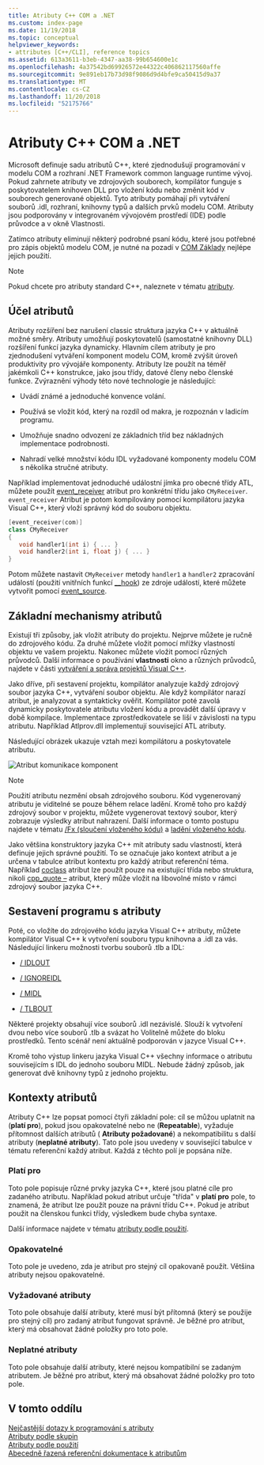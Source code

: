 ```yaml
---
title: Atributy C++ COM a .NET
ms.custom: index-page
ms.date: 11/19/2018
ms.topic: conceptual
helpviewer_keywords:
- attributes [C++/CLI], reference topics
ms.assetid: 613a3611-b3eb-4347-aa38-99b654600e1c
ms.openlocfilehash: 4a37542bd69926572e44322c406862117560affe
ms.sourcegitcommit: 9e891eb17b73d98f9086d9d4bfe9ca50415d9a37
ms.translationtype: MT
ms.contentlocale: cs-CZ
ms.lasthandoff: 11/20/2018
ms.locfileid: "52175766"
---
```

# <a name="c-attributes-for-com-and-net"></a>Atributy C++ COM a .NET

Microsoft definuje sadu atributů C++, které zjednodušují programování v modelu COM a rozhraní .NET Framework common language runtime vývoj. Pokud zahrnete atributy ve zdrojových souborech, kompilátor funguje s poskytovatelem knihoven DLL pro vložení kódu nebo změnit kód v souborech generované objektů. Tyto atributy pomáhají při vytváření souborů .idl, rozhraní, knihovny typů a dalších prvků modelu COM. Atributy jsou podporovány v integrovaném vývojovém prostředí (IDE) podle průvodce a v okně Vlastnosti.

Zatímco atributy eliminují některý podrobné psaní kódu, které jsou potřebné pro zápis objektů modelu COM, je nutné na pozadí v [COM Základy](/windows/desktop/com/the-component-object-model) nejlépe jejich použití.

> [!NOTE]
> Pokud chcete pro atributy standard C++, naleznete v tématu [atributy](../../cpp/attributes.md).

## <a name="purpose-of-attributes"></a>Účel atributů

Atributy rozšíření bez narušení classic struktura jazyka C++ v aktuálně možné směry. Atributy umožňují poskytovatelů (samostatné knihovny DLL) rozšíření funkcí jazyka dynamicky. Hlavním cílem atributy je pro zjednodušení vytváření komponent modelu COM, kromě zvýšit úroveň produktivity pro vývojáře komponenty. Atributy lze použít na téměř jakémkoli C++ konstrukce, jako jsou třídy, datové členy nebo členské funkce. Zvýraznění výhody této nové technologie je následující:

- Uvádí známé a jednoduché konvence volání.

- Používá se vložit kód, který na rozdíl od makra, je rozpoznán v ladicím programu.

- Umožňuje snadno odvození ze základních tříd bez nákladných implementace podrobnosti.

- Nahradí velké množství kódu IDL vyžadované komponenty modelu COM s několika stručné atributy.

Například implementovat jednoduché událostní jímka pro obecné třídy ATL, můžete použít [event_receiver](event-receiver.md) atribut pro konkrétní třídu jako `CMyReceiver`. `event_receiver` Atribut je potom kompilovány pomocí kompilátoru jazyka Visual C++, který vloží správný kód do souboru objektu.

```cpp
[event_receiver(com)]
class CMyReceiver
{
   void handler1(int i) { ... }
   void handler2(int i, float j) { ... }
}
```

Potom můžete nastavit `CMyReceiver` metody `handler1` a `handler2` zpracování událostí (použití vnitřních funkcí [__hook](../../cpp/hook.md)) ze zdroje událostí, které můžete vytvořit pomocí [event_source](event-source.md).

## <a name="basic-mechanics-of-attributes"></a>Základní mechanismy atributů

Existují tři způsoby, jak vložit atributy do projektu. Nejprve můžete je ručně do zdrojového kódu. Za druhé můžete vložit pomocí mřížky vlastností objektu ve vašem projektu. Nakonec můžete vložit pomocí různých průvodců. Další informace o používání **vlastnosti** okno a různých průvodců, najdete v části [vytváření a správa projektů Visual C++](../../ide/creating-and-managing-visual-cpp-projects.md).

Jako dříve, při sestavení projektu, kompilátor analyzuje každý zdrojový soubor jazyka C++, vytváření soubor objektu. Ale když kompilátor narazí atribut, je analyzovat a syntakticky ověřit. Kompilátor poté zavolá dynamicky poskytovatele atributu vložení kódu a provádět další úpravy v době kompilace. Implementace zprostředkovatele se liší v závislosti na typu atributu. Například Atlprov.dll implementují související ATL atributy.

Následující obrázek ukazuje vztah mezi kompilátoru a poskytovatele atributu.

![Atribut komunikace komponent](../media/vccompattrcomm.gif "komunikace atribut komponent")

> [!NOTE]
> Použití atributu nezmění obsah zdrojového souboru. Kód vygenerovaný atributu je viditelné se pouze během relace ladění. Kromě toho pro každý zdrojový soubor v projektu, můžete vygenerovat textový soubor, který zobrazuje výsledky atribut nahrazení. Další informace o tomto postupu najdete v tématu [/Fx (sloučení vloženého kódu)](../../build/reference/fx-merge-injected-code.md) a [ladění vloženého kódu](/visualstudio/debugger/how-to-debug-injected-code).

Jako většina konstruktory jazyka C++ mít atributy sadu vlastností, která definuje jejich správné použití. To se označuje jako kontext atribut a je určena v tabulce atribut kontextu pro každý atribut referenční téma. Například [coclass](coclass.md) atribut lze použít pouze na existující třída nebo struktura, nikoli [cpp_quote –](cpp-quote.md) atribut, který může vložit na libovolné místo v rámci zdrojový soubor jazyka C++.

## <a name="building-an-attributed-program"></a>Sestavení programu s atributy

Poté, co vložíte do zdrojového kódu jazyka Visual C++ atributy, můžete kompilátor Visual C++ k vytvoření souboru typu knihovna a .idl za vás. Následující linkeru možnosti tvorbu souborů .tlb a IDL:

- [/ IDLOUT](../../build/reference/idlout-name-midl-output-files.md)

- [/ IGNOREIDL](../../build/reference/ignoreidl-don-t-process-attributes-into-midl.md)

- [/ MIDL](../../build/reference/midl-specify-midl-command-line-options.md)

- [/ TLBOUT](../../build/reference/tlbout-name-dot-tlb-file.md)

Některé projekty obsahují více souborů .idl nezávislé. Slouží k vytvoření dvou nebo více souborů .tlb a svázat ho Volitelně můžete do bloku prostředků. Tento scénář není aktuálně podporován v jazyce Visual C++.

Kromě toho výstup linkeru jazyka Visual C++ všechny informace o atributu souvisejícím s IDL do jednoho souboru MIDL. Nebude žádný způsob, jak generovat dvě knihovny typů z jednoho projektu.

## <a name="contexts"></a> Kontexty atributů

Atributy C++ lze popsat pomocí čtyři základní pole: cíl se můžou uplatnit na (**platí pro**), pokud jsou opakovatelné nebo ne (**Repeatable**), vyžaduje přítomnost dalších atributů ( **Atributy požadované**) a nekompatibilitu s další atributy (**neplatné atributy**). Tato pole jsou uvedeny v související tabulce v tématu referenční každý atribut. Každá z těchto polí je popsána níže.

### <a name="applies-to"></a>Platí pro

Toto pole popisuje různé prvky jazyka C++, které jsou platné cíle pro zadaného atributu. Například pokud atribut určuje "třída" v **platí pro** pole, to znamená, že atribut lze použít pouze na právní třídu C++. Pokud je atribut použit na členskou funkci třídy, výsledkem bude chyba syntaxe.

Další informace najdete v tématu [atributy podle použití](attributes-by-usage.md).

### <a name="repeatable"></a>Opakovatelné

Toto pole je uvedeno, zda je atribut pro stejný cíl opakovaně použít. Většina atributy nejsou opakovatelné.

### <a name="required-attributes"></a>Vyžadované atributy

Toto pole obsahuje další atributy, které musí být přítomná (který se použije pro stejný cíl) pro zadaný atribut fungovat správně. Je běžné pro atribut, který má obsahovat žádné položky pro toto pole.

### <a name="invalid-attributes"></a>Neplatné atributy

Toto pole obsahuje další atributy, které nejsou kompatibilní se zadaným atributem. Je běžné pro atribut, který má obsahovat žádné položky pro toto pole.

## <a name="in-this-section"></a>V tomto oddílu

[Nejčastější dotazy k programování s atributy](attribute-programming-faq.md)<br/>
[Atributy podle skupin](attributes-by-group.md)<br/>
[Atributy podle použití](attributes-by-usage.md)<br/>
[Abecedně řazená referenční dokumentace k atributům](attributes-alphabetical-reference.md)